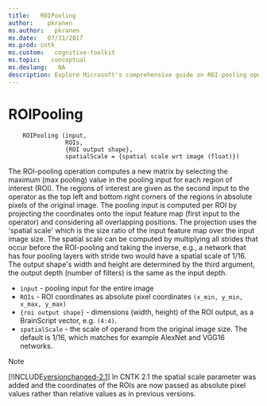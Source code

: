 ```yaml
---
title:   ROIPooling 
author:    pkranen
ms.author:   pkranen
ms.date:   07/31/2017
ms.prod: cntk
ms.custom:   cognitive-toolkit
ms.topic:   conceptual
ms.devlang:   NA
description: Explore Microsoft's comprehensive guide on ROI-pooling operation, its computation, and the role of spatial scale in image processing. Learn more now.
---
```


# ROIPooling
```
    ROIPooling (input,
                ROIs,
                {ROI output shape}, 
                spatialScale = {spatial scale wrt image (float)})
```
The ROI-pooling operation computes a new matrix by selecting the maximum (max pooling) value in the pooling input for each region of interest (ROI). 
The regions of interest are given as the second input to the operator as the top left and bottom right corners of the regions in absolute pixels of the original image. 
The pooling input is computed per ROI by projecting the coordinates onto the input feature map (first input to the operator) and considering all overlapping positions. 
The projection uses the 'spatial scale' which is the size ratio of the input feature map over the input image size. 
The spatial scale can be computed by multiplying all strides that occur before the ROI-pooling and taking the inverse, 
e.g., a network that has four pooling layers with stride two would have a spatial scale of 1/16.
The output shape's width and height are determined by the third argument, the output depth (number of filters) is the same as the input depth.

* `input` - pooling input for the entire image
* `ROIs` - ROI coordinates as absolute pixel coordinates `(x_min, y_min, x_max, y_max)`
* `{roi output shape}` - dimensions (width, height) of the ROI output, as a BrainScript vector, e.g. `(4:4)`.
* `spatialScale` - the scale of operand from the original image size. The default is 1/16, which matches for example AlexNet and VGG16 networks.

> [!NOTE]
> [!INCLUDE[versionchanged-2.1](includes/versionchanged-2.1.md)]
> In CNTK 2.1 the spatial scale parameter was added and the coordinates of the ROIs are now passed as absolute pixel values rather than relative values as in previous versions. 
